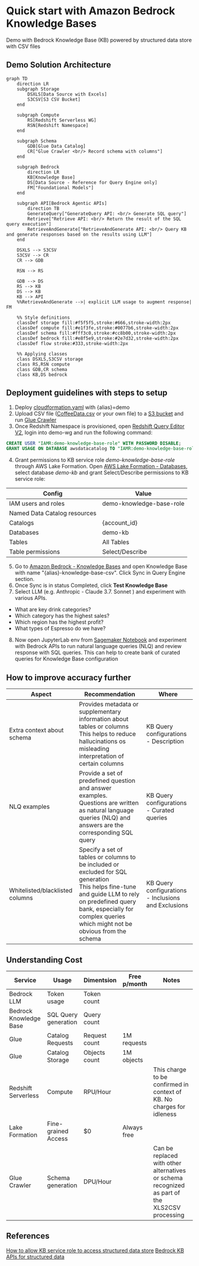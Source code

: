 # Quick start with Amazon Bedrock Knowledge Bases 
Demo with Bedrock Knowledge Base (KB) powered by structured data store with CSV files

## Demo Solution Architecture
```mermaid
graph TD
    direction LR
    subgraph Storage
        DSXLS[Data Source with Excels]
        S3CSV[S3 CSV Bucket]
    end

    subgraph Compute
        RS[Redshift Serverless WG]
        RSN[Redshift Namespace]
    end

    subgraph Schema
        GDB[Glue Data Catalog]
        CR["Glue Crawler <br/> Record schema with columns"]
    end

    subgraph Bedrock
        direction LR
        KB[Knowledge Base]
        DS[Data Source - Reference for Query Engine only]
        FM["Foundational Models"]
    end

    subgraph API[Bedrock Agentic APIs]
        direction TB
        GenerateQuery["GenerateQuery API: <br/> Generate SQL query"]
        Retrieve["Retrieve API: <br/> Return the result of the SQL query execution"]
        RetrieveAndGenerate["RetrieveAndGenerate API: <br/> Query KB and generate responses based on the results using LLM"]
    end

    DSXLS --> S3CSV
    S3CSV --> CR
    CR --> GDB
    
    RSN --> RS
    
    GDB --> DS
    RS --> KB
    DS --> KB
    KB --> API
    %%RetrieveAndGenerate -->| explicit LLM usage to augment response| FM

    %% Style definitions
    classDef storage fill:#f5f5f5,stroke:#666,stroke-width:2px
    classDef compute fill:#e1f3fe,stroke:#0077b6,stroke-width:2px
    classDef schema fill:#fff3c0,stroke:#cc8b00,stroke-width:2px
    classDef bedrock fill:#e8f5e9,stroke:#2e7d32,stroke-width:2px
    classDef flow stroke:#333,stroke-width:2px

    %% Applying classes
    class DSXLS,S3CSV storage
    class RS,RSN compute
    class GDB,CR schema
    class KB,DS bedrock
```

## Deployment guidelines with steps to setup

1. Deploy [cloudformation.yaml](cloudformation.yaml) with {alias}=demo
2. Upload CSV file ([CoffeeData.csv](data/CoffeeData.csv) or your own file) to a [S3 bucket](https://console.aws.amazon.com/s3/home) and run [Glue Crawler](https://console.aws.amazon.com/glue/home?#/v2/data-catalog/crawlers)
3. Once Redshift Namespace is provisioned, open [Redshift Query Editor V2](https://console.aws.amazon.com/sqlworkbench/home?#/client), login into demo-wg and run the following command:
```sql
CREATE USER "IAMR:demo-knowledge-base-role" WITH PASSWORD DISABLE;
GRANT USAGE ON DATABASE awsdatacatalog TO "IAMR:demo-knowledge-base-role";
```

4. Grant permissions to KB service role *demo-knowledge-base-role* through AWS Lake Formation. Open [AWS Lake Formation - Databases](https://console.aws.amazon.com/lakeformation/home?#/databases), select database *demo-kb* and grant Select/Describe permissions to KB service role:

| Config | Value |
|---|---|
| IAM users and roles | demo-knowledge-base-role |
| Named Data Catalog resources | |
| Catalogs | {account_id} |
| Databases | demo-kb |
| Tables | All Tables |
| Table permissions | Select/Describe |
   
5. Go to [Amazon Bedrock - Knowledge Bases](https://console.aws.amazon.com/bedrock/home?#/knowledge-bases) and open Knowledge Base with name "{alias}-knowledge-base-csv". Click Sync in Query Engine section.
6. Once Sync is in status Completed, click **Test Knowledge Base**
7. Select LLM (e.g. Anthropic - Claude 3.7. Sonnet ) and experiment with various APIs.
- What are key drink categories?
- Which category has the highest sales?
- Which region has the highest profit?
- What types of Espresso do we have?

8. Now open JupyterLab env from [Sagemaker Notebook](https://console.aws.amazon.com/sagemaker/home?#/notebooks-and-git-repos) and experiment with Bedrock APIs to run natural language queries (NLQ) and review response with SQL queries. This can help to create bank of curated queries for Knowledge Base configuration

## How to improve accuracy further

| Aspect | Recommendation | Where |
|---|---|---|
| Extra context about schema | Provides metadata or supplementary information about tables or columns <br/> This helps to reduce hallucinations os misleading interpretation of certain columns  | KB Query configurations - Description |
| NLQ examples | Provide a set of predefined question and answer examples. <br/> Questions are written as natural language queries (NLQ) and answers are the corresponding SQL query | KB Query configurations - Curated queries |
| Whitelisted/blacklisted columns | Specify a set of tables or columns to be included or excluded for SQL generation <br/> This helps fine-tune and guide LLM to rely on predefined query bank, especially for complex queries which might not be obvious from the schema | KB Query configurations - Inclusions and Exclusions |

## Understanding Cost

| Service | Usage | Dimentsion | Free p/month | Notes |
|---|---|---|---|---|
| Bedrock LLM | Token usage | Token count | | |
| Bedrock Knowledge Base | SQL Query generation | Query count | | |
| Glue | Catalog Requests | Request count | 1M requests | |
| Glue | Catalog Storage | Objects count | 1M objects | |
| Redshift Serverless | Compute | RPU/Hour | | This charge to be confirmed in context of KB. No charges for idleness |
| Lake Formation | Fine-grained Access | $0 | Always free | |
| Glue Crawler | Schema generation | DPU/Hour | | Can be replaced with other alternatives or schema recognized as part of the XLS2CSV processing |




## References 
[How to allow KB service role to access structured data store](https://docs.aws.amazon.com/bedrock/latest/userguide/knowledge-base-prereq-structured.html#knowledge-base-prereq-structured-db-access)
[Bedrock KB APIs for structured data](https://docs.aws.amazon.com/bedrock/latest/userguide/knowledge-base-generate-query.html)

